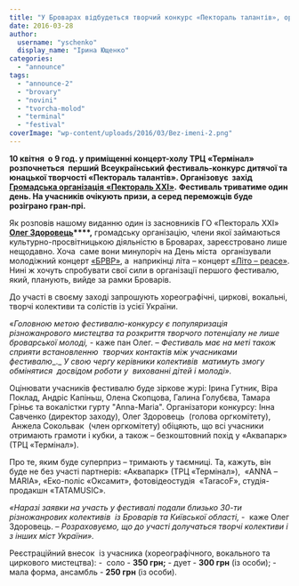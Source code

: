 ```yaml
---
title: "У Броварах відбудеться творчий конкурс «Пектораль талантів», організатори приймають заявки"
date: 2016-03-28
author: 
  username: "yschenko"
  display_name: "Ірина Ющенко"
categories: 
  - "announce"
tags: 
  - "announce-2"
  - "brovary"
  - "novini"
  - "tvorcha-molod"
  - "terminal"
  - "festival"
coverImage: "wp-content/uploads/2016/03/Bez-imeni-2.png"
---
```


**10 квітня  о 9 год. у приміщенні концерт-холу ТРЦ «Термінал» розпочнеться  перший** **Всеукраїнський фестиваль-конкурс дитячої та юнацької творчості «Пектораль талантів». Організовує  захід** [**Громадська організація** **«Пектораль ХХІ»**](https://pectoral21.com)**.** **Фестиваль триватиме один день. На учасників очікують призи, а серед переможців буде розіграно гран-прі.**

Як розповів нашому виданню один із засновників ГО «Пектораль ХХІ» **[Олег Здоровець](https://www.facebook.com/groups/pectoraloftalents/?fref=ts)****,** громадську організацію, члени якої займаються культурно-просвітницькою діяльністю в Броварах, зареєстровано лише нещодавно. Хоча  саме вони минулоріч на День міста  організували молодіжний концерт [«БРВР»](https://vk.com/video?section=search&z=video-60317484_171477836), а  наприкінці літа – концерт [«Літо – peace»](https://vk.com/login.php?u=2&to=dmlkZW8/cT0lMjMmc2VjdGlvbj1zZWFyY2gmej12aWRlbzQ5NDE3NjI5XzE3MjIxNTI3Ng--). Нині ж хочуть спробувати свої сили в організації першого фестивалю, який, планують, вийде за рамки Броварів.

До участі в своєму заході запрошують хореографічні, циркові, вокальні, творчі колективи та солістів із усієї України.

«_Головною метою фестивалю-конкурсу є популяризація різножанрового мистецтва та розкриття творчого потенціалу не лише броварської молоді,_ \- каже пан Олег. – _Фестиваль має на меті також сприяти встановленню  творчих контактів між учасниками фестивалю__._ _У свою чергу керівники колективів  матимуть змогу обмінятися  досвідом роботи у  вихованні дітей і молоді»._

Оцінювати учасників фестивалю буде зіркове журі: Ірина Гутник, Віра Поклад, Андріс Капіньш, Олена Скопцова, Галина Голубєва, Тамара Гріньє та вокалістки гурту "Anna-Maria". Організатори конкурсу: Інна Савченко (директор заходу), Олег Здоровець  (голова оргкомітету),  Анжела Сокольвак  (член оргкомітету) обіцяють, що всі учасники отримають грамоти і кубки, а також – безкоштовний похід у «Аквапарк» (ТРЦ «Термінал»).

Про те, яким буде суперприз – тримають у таємниці. Та, кажуть, він буде не без участі партнерів: «Аквапарк» (ТРЦ «Термінал»),  «ANNA –MARIA», «Еко-поліс «Оксамит», фотовідеостудія  «TaracoF», студія-продакшн «TATAMUSIC».

_«Наразі заявки на участь у фестивалі подали близько 30-ти різножанрових колективів  із Броварів та Київської області,_ -  каже Олег Здоровець. – _Розраховуємо, що до участі долучаться творчі колективи і з інших міст України»._

Реєстраційний внесок  із учасника (хореографічного, вокального та циркового мистецтва): -  соло - **350 грн;** - дует - **300 грн** (із особи); - мала форма, ансамбль - **250 грн** (із особи).
